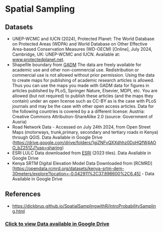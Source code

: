 # Spatial Sampling


## Datasets
- UNEP-WCMC and IUCN (2024), Protected Planet: The World Database on Protected Areas (WDPA) and World Database on Other Effective Area-based Conservation Measures (WD-OECM) [Online], July 2024, Cambridge, UK: UNEP-WCMC and IUCN. Available at: www.protectedplanet.net.
- Shapefile boundary from [GADM](https://gadm.org/download_country.html)
The data are freely available for academic use and other non-commercial use. Redistribution or commercial use is not allowed without prior permission.
Using the data to create maps for publishing of academic research articles is allowed. Thus you can use the maps you made with GADM data for figures in articles published by PLoS, Springer Nature, Elsevier, MDPI, etc. You are allowed (but not required) to publish these articles (and the maps they contain) under an open license such as CC-BY as is the case with PLoS journals and may be the case with other open access articles. Data for the following countries is covered by a a different license: Austria: Creative Commons Attribution-ShareAlike 2.0 (source: Government of Ausria)
- Road Network Data - Accessed on July 24th 2024, from Open Street Maps (motorways, trunk,primary, secondary and tertiary roads in Kenya) through QGIS. Data Available in Google Drive (https://drive.google.com/drive/folders/1gjZNFvQXXdhhz0DoHQfW4AOO_bZ251ZJ?usp=sharing)
- ESRI LULC Data downloaded from [ESRI](https://livingatlas.arcgis.com/landcoverexplorer/#mapCenter=39.08601%2C0.54181%2C6.655007915614743&mode=step&timeExtent=2017%2C2023&year=2023&downloadMode=true) (2023 tiles). Data Available in Google Drive 
- Kenya SRTM Digital Elevation Model Data Downloaded from [RCMRD][https://opendata.rcmrd.org/datasets/kenya-srtm-dem-30meters/explore?location=-0.042911%2C37.898600%2C6.45] - Data Available in Google Drive 

## References
- https://dickbrus.github.io/SpatialSamplingwithR/IntroProbabilitySampling.html
  
### [Click to view Data available in Google Drive](https://drive.google.com/drive/folders/1gjZNFvQXXdhhz0DoHQfW4AOO_bZ251ZJ?usp=sharing)
